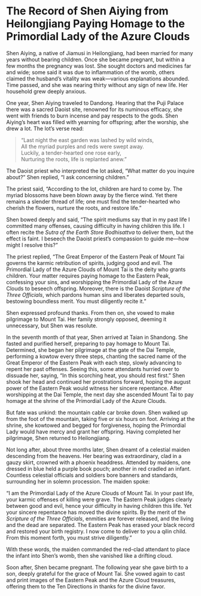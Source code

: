 # The Record of Shen Aiying from Heilongjiang Paying Homage to the Primordial Lady of the Azure Clouds

Shen Aiying, a native of Jiamusi in Heilongjiang, had been married for many years without bearing children. Once she became pregnant, but within a few months the pregnancy was lost. She sought doctors and medicines far and wide; some said it was due to inflammation of the womb, others claimed the husband’s vitality was weak—various explanations abounded. Time passed, and she was nearing thirty without any sign of new life. Her household grew deeply anxious.

One year, Shen Aiying traveled to Dandong. Hearing that the Puji Palace there was a sacred Daoist site, renowned for its numinous efficacy, she went with friends to burn incense and pay respects to the gods. Shen Aiying’s heart was filled with yearning for offspring; after the worship, she drew a lot. The lot’s verse read:

> “Last night the east garden was lashed by wild winds,  
> All the myriad purples and reds were swept away.  
> Luckily, a tender-hearted one rose early,  
> Nurturing the roots, life is replanted anew.”

The Daoist priest who interpreted the lot asked, “What matter do you inquire about?” Shen replied, “I ask concerning children.”

The priest said, “According to the lot, children are hard to come by. The myriad blossoms have been blown away by the fierce wind. Yet there remains a slender thread of life; one must find the tender-hearted who cherish the flowers, nurture the roots, and restore life.”

Shen bowed deeply and said, “The spirit mediums say that in my past life I committed many offenses, causing difficulty in having children this life. I often recite the *Sutra of the Earth Store Bodhisattva* to deliver them, but the effect is faint. I beseech the Daoist priest’s compassion to guide me—how might I resolve this?”

The priest replied, “The Great Emperor of the Eastern Peak of Mount Tai governs the karmic retribution of spirits, judging good and evil. The Primordial Lady of the Azure Clouds of Mount Tai is the deity who grants children. Your matter requires paying homage to the Eastern Peak, confessing your sins, and worshipping the Primordial Lady of the Azure Clouds to beseech offspring. Moreover, there is the Daoist *Scripture of the Three Officials*, which pardons human sins and liberates departed souls, bestowing boundless merit. You must diligently recite it.”

Shen expressed profound thanks. From then on, she vowed to make pilgrimage to Mount Tai. Her family strongly opposed, deeming it unnecessary, but Shen was resolute.

In the seventh month of that year, Shen arrived at Taian in Shandong. She fasted and purified herself, preparing to pay homage to Mount Tai. Determined, she began her pilgrimage at the gate of the Dai Temple, performing a kowtow every three steps, chanting the sacred name of the Great Emperor of the Eastern Peak with each step, slowly advancing to repent her past offenses. Seeing this, some attendants hurried over to dissuade her, saying, “In this scorching heat, you should rest first.” Shen shook her head and continued her prostrations forward, hoping the august power of the Eastern Peak would witness her sincere repentance. After worshipping at the Dai Temple, the next day she ascended Mount Tai to pay homage at the shrine of the Primordial Lady of the Azure Clouds.

But fate was unkind: the mountain cable car broke down. Shen walked up from the foot of the mountain, taking five or six hours on foot. Arriving at the shrine, she kowtowed and begged for forgiveness, hoping the Primordial Lady would have mercy and grant her offspring. Having completed her pilgrimage, Shen returned to Heilongjiang.

Not long after, about three months later, Shen dreamt of a celestial maiden descending from the heavens. Her bearing was extraordinary, clad in a gauzy skirt, crowned with a phoenix headdress. Attended by maidens, one dressed in blue held a purple book pouch; another in red cradled an infant. Countless celestial officials and soldiers bore banners and standards, surrounding her in solemn procession. The maiden spoke:

“I am the Primordial Lady of the Azure Clouds of Mount Tai. In your past life, your karmic offenses of killing were grave. The Eastern Peak judges clearly between good and evil, hence your difficulty in having children this life. Yet your sincere repentance has moved the divine spirits. By the merit of the *Scripture of the Three Officials*, enmities are forever released, and the living and the dead are separated. The Eastern Peak has erased your black record and restored your birth registry. I now come to deliver to you a qilin child. From this moment forth, you must strive diligently.”

With these words, the maiden commanded the red-clad attendant to place the infant into Shen’s womb, then she vanished like a drifting cloud.

Soon after, Shen became pregnant. The following year she gave birth to a son, deeply grateful for the grace of Mount Tai. She vowed again to cast and print images of the Eastern Peak and the Azure Cloud treasures, offering them to the Ten Directions in thanks for the divine favor.